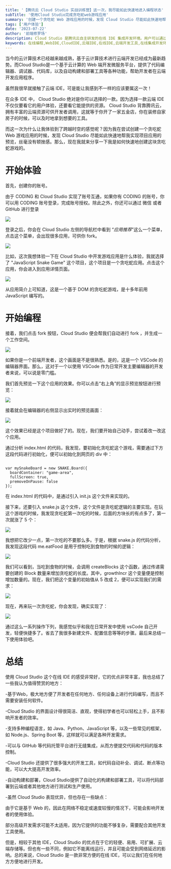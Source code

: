 ```yaml
---
title: '【腾讯云 Cloud Studio 实战训练营】这一次，我尽能如此快速地进入编程状态'
subTitle: '使用Cloud Studio完成贪吃蛇web游戏应用'
summary: '创建一个贪吃蛇 Web 游戏应用的时候，发现 Cloud Studio 尽能如此快速地帮我实现项目应用的预览，丝毫没有顿挫感'
tags: ['用户体验']
date: '2023-07-22'
author: '前端修罗场'
description: Cloud Studio 是腾讯云自主研发的在线 IDE 集成开发环境。用户可以通过 Cloud Studio 创建项目的工作空间，进行在线编程、开发、调试等操作。Cloud Studio 还提供可分享的在线 IDE 开发环境功能。本文描述如何通过Cloud Studio&Flutter完成跨平台博客的搭建
keywords: 在线编程,WebIDE,CloudIDE,云端IDE,在线IDE,云端开发工具,在线集成开发环境,开发环境分享,代码托管,在线开发,在线调试,软件团队协作,CODING,Cloud Studio,Web IDE,Flutter,apk,流水线
---
```


当今的云计算技术已经越来越成熟，基于云计算技术进行云端开发已经成为最新趋势。而Cloud Studio是一个基于云计算的 Web 端开发微服务平台，提供了代码编辑器、调试器、代码库，以及自动构建和部署工具等各种功能，帮助开发者在云端开发应用程序。

虽然我很早就接触了云端 IDE，可是能让我感到不一样的应该要属这一次！

在众多 IDE 中， Cloud Studio 绝对是你可以选择的一款。因为选择一款云端 IDE 不仅仅要看它的用户体验，还要看它能提供的资源。 Cloud Studio 背靠腾讯云，拥有丰富的云端资源可供开发者调用，这就等于你开了一家五金店，你在装修自家房子的时候，可以及时地拿到想要的工具。

而这一次为什么让我体验到了跨越时空的感觉呢？因为我在尝试创建一个贪吃蛇 Web 游戏应用的时候，发现 Cloud Studio 尽能如此快速地帮我实现项目应用的预览，丝毫没有顿挫感。那么，现在我就来分享一下我是如何快速地创建这块贪吃蛇游戏的。

# 开始体验

首先，创建你的账号。

由于 CODING 和 Cloud Studio 实现了账号互通，如果你有 CODING 的账号，你可以用 CODING 账号登录，完成账号授权。除此之外，你还可以通过 微信 或者 GitHub 进行登录

![](https://help-assets-1257242599.cos.ap-shanghai.myqcloud.com/enterprise/2023/6/6-1.png)


登录之后，你会在 Cloud Studio 左侧的导航栏中看到 “*应用推荐*”这么一个菜单，点击这个菜单，会出现很多应用，可供你 fork。


![](https://help-assets-1257242599.cos.ap-shanghai.myqcloud.com/enterprise/2023/6/6-2.png)


比如，这次我想体验一下在 Cloud Studio 中开发游戏应用是什么体验，我就选择了 "JavaScript Snake Game" 这个项目，这个项目是一个贪吃蛇应用。点击这个应用，你会进入到应用详情页面。


![](https://help-assets-1257242599.cos.ap-shanghai.myqcloud.com/enterprise/2023/6/6-3.png)


从应用简介上可知道，这是一个基于 DOM 的贪吃蛇游戏，是十多年前用 JavaScript 编写的。


# 开始编程


接着，我们点击 fork 按钮，Cloud Studio 便会帮我们自动进行 fork ，并生成一个工作空间。


![](https://help-assets-1257242599.cos.ap-shanghai.myqcloud.com/enterprise/2023/6/6-4.png)


如果你是一个前端开发者，这个画面是不是很熟悉。是的，这是一个 VSCode 的编辑器界面。那么，这对于一个以使用 VSCode 作为日常开发主要编辑器的开发者来说，可以说是零门槛。

我们首先预览一下这个应用的效果。你可以点击“右上角”的显示预览按钮进行预览：


![](https://help-assets-1257242599.cos.ap-shanghai.myqcloud.com/enterprise/2023/6/6-5.png)


接着就会在编辑器的右侧显示出实时的预览画面：


![](https://help-assets-1257242599.cos.ap-shanghai.myqcloud.com/enterprise/2023/6/6-6.png)


这个效果已经是这个项目做好了的。现在，我们要开始自己动手，尝试着改一改这个应用。

通过分析 index.html 的代码，我发现，要初始化贪吃蛇这个游戏，需要通过下方这段代码进行初始化，便可以初始化到网页的 div 中：


```shell
​
var mySnakeBoard = new SNAKE.Board({
  boardContainer: "game-area",
  fullScreen: true,
  premoveOnPause: false
});
```


在 index.html 的代码中，是通过引入 init.js 这个文件来实现的。

接下来，还要引入 snake.js 这个文件，这个文件是贪吃蛇逻辑的主要实现。在玩这个游戏的时候，我发现贪吃蛇第一次吃的时候，后面的方块长的有点多了，第一次就涨了 5 个：


![](https://help-assets-1257242599.cos.ap-shanghai.myqcloud.com/enterprise/2023/6/6-7.png)


我想把它改少一点，第一次吃的不要那么多。于是，根据 snake.js 的代码分析，我发现这段代码 me.eatFood 是用于控制吃到食物的时候的逻辑：


![](https://help-assets-1257242599.cos.ap-shanghai.myqcloud.com/enterprise/2023/6/6-8.png)



我们可以看到，当吃到食物的时候，会调用 createBlocks 这个函数，通过传递需要创建的 Block 数量来增加贪吃蛇的长度。其中，growthIncr 这个变量便是控制增加数量的。现在，我们把这个变量的初始值从 5 改成 2，便可以实现我们的需求：


![](https://help-assets-1257242599.cos.ap-shanghai.myqcloud.com/enterprise/2023/6/6-9.png)


现在，再来玩一次贪吃蛇，你会发现，确实实现了：


![](https://help-assets-1257242599.cos.ap-shanghai.myqcloud.com/enterprise/2023/6/6-10.png)


通过这么一系列操作下列，我感觉似乎和我在日常开发中使用 vsCode 自己开发，轻便快捷多了。省去了我很多新建文件、配置信息等等的步骤。最后来总结一下使用体验吧。


# 总结


使用 Cloud Studio 这个在线 IDE 的感受非常好，它的优点非常丰富，我也总结了一些我认为值得赞赏的地方：

-基于Web，极大地方便了开发者在任何地方、任何设备上进行代码编写，而且不需要安装任何软件。


-Cloud Studio 的界面设计得很简洁、直观，使得初学者也可以轻松上手，且不影响开发者的效率。


-支持多种编程语言，如 Java、Python、JavaScript 等，以及一些常见的框架，如 Node.js、Spring Boot 等，这样就可以满足各种开发需求。


-可以与 GitHub 等代码托管平台进行无缝集成，从而方便提交代码和代码的版本控制。


-Cloud Studio 还提供了很多强大的开发工具，如代码自动补全、调试、断点等功能，可以大大提高开发效率。


-自动构建和部署，Cloud Studio提供了自动化的构建和部署工具，可以将代码部署到云端或者其他地方进行测试和生产使用。


-虽然 Cloud Studio 表现优异，但也存在一些缺点：

由于它是基于 Web 的，因此在网络不稳定或速度较慢的情况下，可能会影响开发者的使用体验。

部分高级开发需求可能不太适用，因为它提供的功能不够复杂，需要配合其他开发工具使用。


但是，相较于其他 IDE，Cloud Studio 的优点在于它的轻便、易用、可扩展、云端存储等。但也有一些不同，例如它不能离线运行，并且可能会受到网络延迟的影响。总的来说，Cloud Studio 是一款非常方便的在线 IDE，可以让我们在任何地方方便地进行开发。




